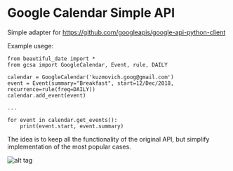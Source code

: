 # Google Calendar Simple API

Simple adapter for https://github.com/googleapis/google-api-python-client

Example usege:

    from beautiful_date import *
    from gcsa import GoogleCalendar, Event, rule, DAILY
    
    calendar = GoogleCalendar('kuzmovich.goog@gmail.com')
    event = Event(summary="Breakfast", start=12/Dec/2018, recurrence=rule(freq=DAILY))
    calendar.add_event(event)
    
    ...
    
    for event in calendar.get_events():
        print(event.start, event.summary)

The idea is to keep all the functionality of the original API, but simplify implementation of the most popular cases.


![alt tag](http://alfaraj-group.com/wp-content/uploads/2016/09/underConstruction.png)

